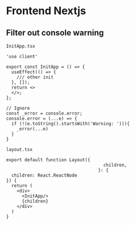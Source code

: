 # Frontend Nextjs

## Filter out console warning

`InitApp.tsx`
```tsx
'use client'

export const InitApp = () => {
  useEffect(() => {
    /// other init
  }, []);
  return <>
  </>;
};

// Ignore 
const _error = console.error;
console.error = (...e) => {
  if (!(e.toString().startsWith('Warning: '))){
    _error(...e)
  }
}
```

`layout.tsx`
```tsx
export default function Layout({
                                     children,
                                   }: {
  children: React.ReactNode
}) {
  return (
    <div>
      <InitApp/>
      {children}
    </div>
  )
}

```
